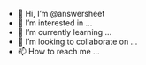 - 👋 Hi, I’m @answersheet
- 👀 I’m interested in ...
- 🌱 I’m currently learning ...
- 💞️ I’m looking to collaborate on ...
- 📫 How to reach me ...

<!---
answersheet/answersheet is a ✨ special ✨ repository because its `README.md` (this file) appears on your GitHub profile.
You can click the Preview link to take a look at your changes.
--->
